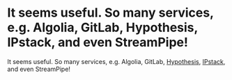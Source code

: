 # It seems useful. So many services, e.g. Algolia, GitLab, Hypothesis, IPstack, and even StreamPipe!

It seems useful. So many services, e.g. Algolia, GitLab, [Hypothesis](https://hub.steampipe.io/plugins/turbot/hypothesis), [IPstack](https://hub.steampipe.io/plugins/turbot/ipstack), and even StreamPipe!